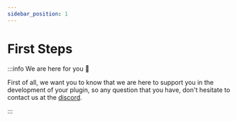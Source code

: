 ```yaml
---
sidebar_position: 1
---
```


# First Steps

:::info We are here for you 🤗

First of all, we want you to know that we are here to support you in the development of your plugin, so any question that you have, don't hesitate to contact us at the [discord](https://discord.gg/TakYksUzzZ).

:::
